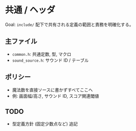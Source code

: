 # 共通 / ヘッダ

Goal: `include/` 配下で共有される定義の範囲と責務を明確化する。

## 主ファイル

- `common.h`: 共通定数, 型, マクロ
- `sound_source.h`: サウンド ID / テーブル

## ポリシー

- 魔法数を直接ソースに書かずすべてここへ
- 例: 画面幅/高さ, サウンド ID, スコア関連閾値

## TODO

- 型定義方針 (固定少数点など) 追記
